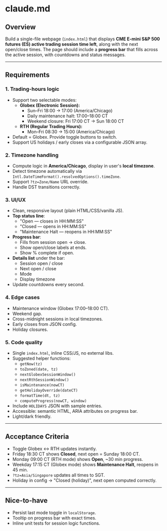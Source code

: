 # claude.md

## Overview
Build a single-file webpage (`index.html`) that displays **CME E-mini S&P 500 futures (ES) active trading session time left**, along with the next open/close times.
The page should include a **progress bar** that fills across the active session, with countdowns and status messages.

---

## Requirements

### 1. Trading-hours logic
- Support two selectable modes:
  - **Globex (Electronic Session):**
    - Sun–Fri 18:00 → 17:00 (America/Chicago)
    - Daily maintenance halt: 17:00–18:00 CT
    - Weekend closure: Fri 17:00 CT → Sun 18:00 CT
  - **RTH (Regular Trading Hours):**
    - Mon–Fri 08:30 → 15:00 (America/Chicago)
- Default = Globex. Provide toggle buttons to switch.
- Support US holidays / early closes via a configurable JSON array.

### 2. Timezone handling
- Compute logic in **America/Chicago**, display in user's **local timezone**.
- Detect timezone automatically via `Intl.DateTimeFormat().resolvedOptions().timeZone`.
- Support `?tz=Zone/Name` URL override.
- Handle DST transitions correctly.

### 3. UI/UX
- Clean, responsive layout (plain HTML/CSS/vanilla JS).
- **Top status line**:
  - "Open — closes in HH:MM:SS"
  - "Closed — opens in HH:MM:SS"
  - "Maintenance Halt — reopens in HH:MM:SS"
- **Progress bar**:
  - Fills from session open → close.
  - Show open/close labels at ends.
  - Show % complete if open.
- **Details list** under the bar:
  - Session open / close
  - Next open / close
  - Mode
  - Display timezone
- Update countdowns every second.

### 4. Edge cases
- Maintenance window (Globex 17:00–18:00 CT).
- Weekend gap.
- Cross-midnight sessions in local timezones.
- Early closes from JSON config.
- Holiday closures.

### 5. Code quality
- Single `index.html`, inline CSS/JS, no external libs.
- Suggested helper functions:
  - `getNow(tz)`
  - `toZoned(date, tz)`
  - `nextGlobexSessionWindow()`
  - `nextRthSessionWindow()`
  - `isMaintenance(nowCT)`
  - `getHolidayOverride(dateCT)`
  - `formatTime(dt, tz)`
  - `computeProgress(nowCT, window)`
- Include `HOLIDAYS` JSON with sample entries.
- Accessible: semantic HTML, ARIA attributes on progress bar.
- Light/dark friendly.

---

## Acceptance Criteria
- Toggle Globex ↔ RTH updates instantly.
- Friday 18:30 CT shows **Closed**, next open = Sunday 18:00 CT.
- Monday 09:00 CT (RTH mode) shows **Open**, ~30 min progress.
- Weekday 17:15 CT (Globex mode) shows **Maintenance Halt**, reopens in 45 min.
- `?tz=Asia/Singapore` updates all times to SGT.
- Holiday in config → "Closed (holiday)", next open computed correctly.

---

## Nice-to-have
- Persist last mode toggle in `localStorage`.
- Tooltip on progress bar with exact times.
- Inline unit tests for session logic functions.
